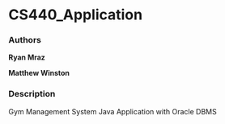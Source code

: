 # CS440_Application

### Authors
**Ryan Mraz**

**Matthew Winston**

### Description
Gym Management System Java Application with Oracle DBMS
